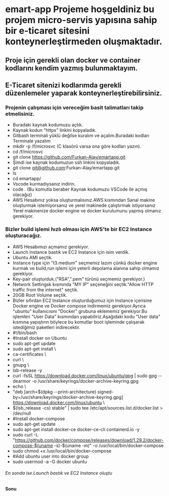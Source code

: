 # emart-app Projeme hoşgeldiniz bu projem micro-servis yapısına sahip bir e-ticaret sitesini konteynerleştirmeden oluşmaktadır.
## Proje için gerekli olan docker ve container kodlarını kendim yazmış bulunmaktayım.
## E-Ticaret sitenizi kodlarımda gerekli düzenlemeler yaparak konteynerleştirebilirsiniz.
### Projenin çalışması için vereceğim basit talimatları takip etmelisiniz.
* Buradaki kaynak kodumuzu açtık.
* Kaynak kodun "https" linkini kopyaladık.
* Gitbash terminali yüklü değilse kuralım ve açalım.Buradaki kodları Terminale yazalım
* mkdir -p /f/microsvc (C klasörü varsa ona göre kodları yazın).
* cd /f/microsvc
* git clone https://github.com/Furkan-Alay/emartapp.git
* Şimdi ise kaynak kodumuzun ssh linkini kopyaladık.
* git clone git@github.com:Furkan-Alay/emartapp.git
* ls
* cd emartapp/
* Vscode kurmadıysanız indirin.
* code . (Bu komutla beraber Kaynak kodumuzu VSCode ile açmış olacağız)
* AWS Hesabınız yoksa oluşturmalısınız.AWS kısmından Sanal makine oluşturmak istemiyorsanız ve yerel makinede çalıştırmak istiyorsanız Yerel makinenize docker engine ve docker kurulumunu yapmış olmanız gerekiyor.
### Bizler build işlemi hızlı olması için AWS'te bir EC2 Instance oluşturacağız.
* AWS Hesabımızı açmamız gerekiyor.
* Launch instance bastık ve EC2 Instance için isim verdik.
* Ubuntu AMI seçtik.
* Instance type için "t3.medium" seçmemiz lazım çünkü docker engine kurmak ve build,run işlemi için yeterli depolama alanına sahip olmamız gerekiyor.
* Key-pair oluşturduk.("RSA",".pem" türünü seçmemiz gerekiyor.)
* Network Settingsk kısmında "MY IP" seçeneğini seçtik."Allow HTTP traffic from the internet" seçtik.
* 20GB Root Volume seçtik.
* Bizler sıfırdan EC2 Instance oluşturduğumuz için Instance içerisine Docker engine ve Docker compose indirmemiz gerekiyor.Ayrıca "ubuntu" kullanıcısını "Docker" grubuna eklememiz gerekiyor.Bu işlemleri "User Data" kısmından yapabiliriz.Aşağıdaki kodu "User data" kısmına yapıştırın böylece bu komutlar boot işleminde çalışarak istediğimiz paketleri indirecektir. 
* #!/bin/bash
* #Install docker on Ubuntu
* sudo apt-get update
* sudo apt-get install \
* ca-certificates \
* curl \
* gnupg \
* lsb-release -y
* curl -fsSL https://download.docker.com/linux/ubuntu/gpg | sudo gpg --dearmor -o /usr/share/keyrings/docker-archive-keyring.gpg
* echo \
* "deb [arch=$(dpkg --print-architecture) signed-by=/usr/share/keyrings/docker-archive-keyring.gpg] https://download.docker.com/linux/ubuntu \
* $(lsb_release -cs) stable" | sudo tee /etc/apt/sources.list.d/docker.list > /dev/null
* #Install docker-compose
* sudo apt-get update
* sudo apt-get install docker-ce docker-ce-cli containerd.io -y
* sudo curl -L "https://github.com/docker/compose/releases/download/1.29.2/docker-compose-$(uname -s)-$(uname -m)" -o /usr/local/bin/docker-compose
* sudo chmod +x /usr/local/bin/docker-compose
* #Add ubuntu user into docker group
* sudo usermod -a -G docker ubuntu
###### En sonda ise Launch bastık ve EC2 Instance oluştu
#### Sonu

